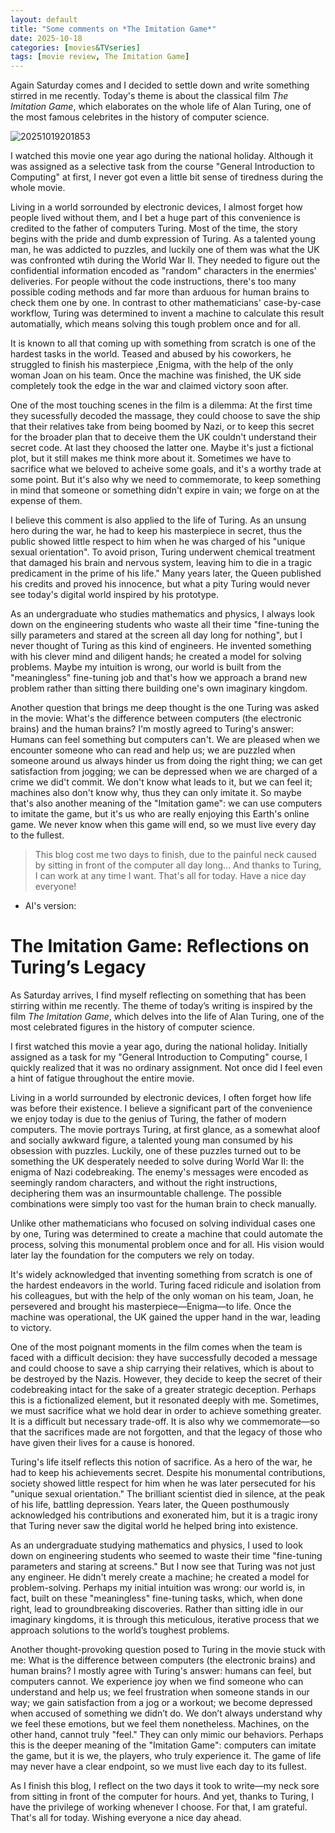 ```yaml
---
layout: default
title: "Some comments on *The Imitation Game*"
date: 2025-10-18
categories: [movies&TVseries]
tags: [movie review, The Imitation Game]
---
```


Again Saturday comes and I decided to settle down and write something stirred in me recently. Today's theme is about the classical film *The Imitation Game*, which elaborates on the whole life of Alan Turing, one of the most famous celebrites in the history of computer science.

![20251019201853](https://raw.githubusercontent.com/stur007/img/main/img/20251019201853.png)

I watched this movie one year ago during the national holiday. Although it was assigned as a selective task from the course "General Introduction to Computing" at first, I never got even a little bit sense of tiredness during the whole movie.

Living in a world sorrounded by electronic devices, I almost forget how people lived without them, and I bet a huge part of this convenience is credited to the father of computers Turing. Most of the time, the story begins with the pride and dumb expression of Turing. As a talented young man, he was addicted to puzzles, and luckily one of them was what the UK was confronted wtih during the World War II. They needed to figure out the confidential information encoded as "random" characters in the enermies' deliveries. For people without the code instructions, there's too many possible coding methods and far more than arduous for human brains to check them one by one. In contrast to other mathematicians' case-by-case workflow, Turing was determined to invent a machine to calculate this result automatially, which means solving this tough problem once and for all. 

It is known to all that coming up with something from scratch is one of the hardest tasks in the world. Teased and abused by his coworkers, he struggled to finish his masterpiece ,Enigma, with the help of the only woman Joan on his team. Once the machine was finished, the UK side completely took the edge in the war and claimed victory soon after. 

One of the most touching scenes in the film is a dilemma: At the first time they sucessfully decoded the massage, they could choose to save the ship that their relatives take from being boomed by Nazi, or to keep this secret for the broader plan that to deceive them the UK couldn't understand their secret code. At last they choosed the latter one. Maybe it's just a fictional plot, but it still makes me think more about it. Sometimes we have to sacrifice what we beloved to acheive some goals, and it's a worthy trade at some point. But it's also why we need to commemorate, to keep something in mind that someone or something didn't expire in vain; we forge on at the expense of them.

I believe this comment is also applied to the life of Turing. As an unsung hero during the war, he had to keep his masterpiece in secret, thus the public showed little respect to him when he was charged of his "unique sexual orientation". To avoid prison, Turing underwent chemical treatment that damaged his brain and nervous system, leaving him to die in a tragic predicament in the prime of his life." Many years later, the Queen published his credits and proved his innocence, but what a pity Turing would never see today's digital world inspired by his prototype.  

As an undergraduate who studies mathematics and physics, I always look down on the engineering students who waste all their time "fine-tuning the silly parameters and stared at the screen all day long for nothing", but I never thought of Turing as this kind of engineers. He invented something with his clever mind and diligent hands; he created a model for solving problems. Maybe my intuition is wrong, our world is built from the "meaningless" fine-tuning job and that's how we approach a brand new problem rather than sitting there building one's own imaginary kingdom. 

Another question that brings me deep thought is the one Turing was asked in the movie: What's the difference between computers (the electronic brains) and the human brains? I'm mostly agreed to Turing's answer: Humans can feel something but computers can't. We are pleased when we encounter someone who can read and help us; we are puzzled when someone around us always hinder us from doing the right thing; we can get satisfaction from jogging; we can be depressed when we are charged of a crime we did't commit. We don't know what leads to it, but we can feel it; machines also don't know why, thus they can only imitate it. So maybe that's also another meaning of the "Imitation game": we can use computers to imitate the game, but it's us who are really enjoying this Earth's online game. We never know when this game will end, so we must live every day to the fullest. 

> This blog cost me two days to finish, due to the painful neck caused by sitting in front of the computer all day long... And thanks to Turing, I can work at any time I want. That's all for today. Have a nice day everyone! 



- AI's version:

# **The Imitation Game: Reflections on Turing’s Legacy**

As Saturday arrives, I find myself reflecting on something that has been stirring within me recently. The theme of today’s writing is inspired by the film *The Imitation Game*, which delves into the life of Alan Turing, one of the most celebrated figures in the history of computer science.

I first watched this movie a year ago, during the national holiday. Initially assigned as a task for my "General Introduction to Computing" course, I quickly realized that it was no ordinary assignment. Not once did I feel even a hint of fatigue throughout the entire movie.

Living in a world surrounded by electronic devices, I often forget how life was before their existence. I believe a significant part of the convenience we enjoy today is due to the genius of Turing, the father of modern computers. The movie portrays Turing, at first glance, as a somewhat aloof and socially awkward figure, a talented young man consumed by his obsession with puzzles. Luckily, one of these puzzles turned out to be something the UK desperately needed to solve during World War II: the enigma of Nazi codebreaking. The enemy's messages were encoded as seemingly random characters, and without the right instructions, deciphering them was an insurmountable challenge. The possible combinations were simply too vast for the human brain to check manually.

Unlike other mathematicians who focused on solving individual cases one by one, Turing was determined to create a machine that could automate the process, solving this monumental problem once and for all. His vision would later lay the foundation for the computers we rely on today.

It's widely acknowledged that inventing something from scratch is one of the hardest endeavors in the world. Turing faced ridicule and isolation from his colleagues, but with the help of the only woman on his team, Joan, he persevered and brought his masterpiece—Enigma—to life. Once the machine was operational, the UK gained the upper hand in the war, leading to victory.

One of the most poignant moments in the film comes when the team is faced with a difficult decision: they have successfully decoded a message and could choose to save a ship carrying their relatives, which is about to be destroyed by the Nazis. However, they decide to keep the secret of their codebreaking intact for the sake of a greater strategic deception. Perhaps this is a fictionalized element, but it resonated deeply with me. Sometimes, we must sacrifice what we hold dear in order to achieve something greater. It is a difficult but necessary trade-off. It is also why we commemorate—so that the sacrifices made are not forgotten, and that the legacy of those who have given their lives for a cause is honored.

Turing's life itself reflects this notion of sacrifice. As a hero of the war, he had to keep his achievements secret. Despite his monumental contributions, society showed little respect for him when he was later persecuted for his "unique sexual orientation." The brilliant scientist died in silence, at the peak of his life, battling depression. Years later, the Queen posthumously acknowledged his contributions and exonerated him, but it is a tragic irony that Turing never saw the digital world he helped bring into existence.

As an undergraduate studying mathematics and physics, I used to look down on engineering students who seemed to waste their time "fine-tuning parameters and staring at screens." But I now see that Turing was not just any engineer. He didn't merely create a machine; he created a model for problem-solving. Perhaps my initial intuition was wrong: our world is, in fact, built on these "meaningless" fine-tuning tasks, which, when done right, lead to groundbreaking discoveries. Rather than sitting idle in our imaginary kingdoms, it is through this meticulous, iterative process that we approach solutions to the world’s toughest problems.

Another thought-provoking question posed to Turing in the movie stuck with me: What is the difference between computers (the electronic brains) and human brains? I mostly agree with Turing's answer: humans can feel, but computers cannot. We experience joy when we find someone who can understand and help us; we feel frustration when someone stands in our way; we gain satisfaction from a jog or a workout; we become depressed when accused of something we didn’t do. We don’t always understand why we feel these emotions, but we feel them nonetheless. Machines, on the other hand, cannot truly "feel." They can only mimic our behaviors. Perhaps this is the deeper meaning of the "Imitation Game": computers can imitate the game, but it is we, the players, who truly experience it. The game of life may never have a clear endpoint, so we must live each day to its fullest.

As I finish this blog, I reflect on the two days it took to write—my neck sore from sitting in front of the computer for hours. And yet, thanks to Turing, I have the privilege of working whenever I choose. For that, I am grateful. That's all for today. Wishing everyone a nice day ahead.